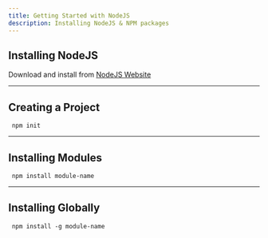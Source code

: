 ```yaml
---
title: Getting Started with NodeJS
description: Installing NodeJS & NPM packages
---
```


## Installing NodeJS

Download and install from [NodeJS Website](https://nodejs.org)

---

## Creating a Project

```console
 npm init
```

---

## Installing Modules

```console
 npm install module-name
```

---

## Installing Globally

```console
 npm install -g module-name
```

